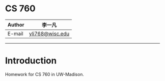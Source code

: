 CS 760 
===========================

|Author|李一凡|
|------|-----------|
|E-mail|yli768@wisc.edu|

****


# Introduction

Homework for CS 760 in UW-Madison.
























